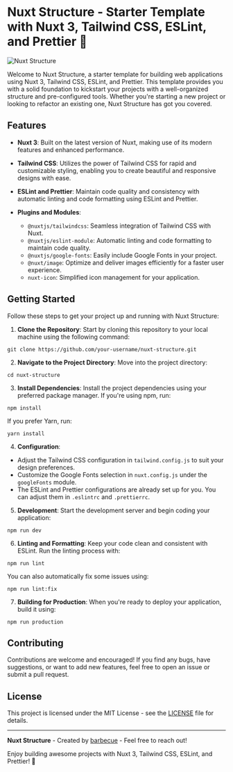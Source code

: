 # Nuxt Structure - Starter Template with Nuxt 3, Tailwind CSS, ESLint, and Prettier 🚀

![Nuxt Structure](https://barbecue.is-pretty.cool/4CggBf6.png)

Welcome to Nuxt Structure, a starter template for building web applications using Nuxt 3, Tailwind CSS, ESLint, and Prettier. This template provides you with a solid foundation to kickstart your projects with a well-organized structure and pre-configured tools. Whether you're starting a new project or looking to refactor an existing one, Nuxt Structure has got you covered.

## Features

- **Nuxt 3**: Built on the latest version of Nuxt, making use of its modern features and enhanced performance.

- **Tailwind CSS**: Utilizes the power of Tailwind CSS for rapid and customizable styling, enabling you to create beautiful and responsive designs with ease.

- **ESLint and Prettier**: Maintain code quality and consistency with automatic linting and code formatting using ESLint and Prettier.

- **Plugins and Modules**:
  - `@nuxtjs/tailwindcss`: Seamless integration of Tailwind CSS with Nuxt.
  - `@nuxtjs/eslint-module`: Automatic linting and code formatting to maintain code quality.
  - `@nuxtjs/google-fonts`: Easily include Google Fonts in your project.
  - `@nuxt/image`: Optimize and deliver images efficiently for a faster user experience.
  - `nuxt-icon`: Simplified icon management for your application.

## Getting Started

Follow these steps to get your project up and running with Nuxt Structure:

1. **Clone the Repository**: Start by cloning this repository to your local machine using the following command:

`git clone https://github.com/your-username/nuxt-structure.git`

2. **Navigate to the Project Directory**: Move into the project directory:

`cd nuxt-structure`

3. **Install Dependencies**: Install the project dependencies using your preferred package manager. If you're using npm, run:

`npm install`

If you prefer Yarn, run:

`yarn install`

4. **Configuration**:

- Adjust the Tailwind CSS configuration in `tailwind.config.js` to suit your design preferences.
- Customize the Google Fonts selection in `nuxt.config.js` under the `googleFonts` module.
- The ESLint and Prettier configurations are already set up for you. You can adjust them in `.eslintrc` and `.prettierrc`.

5. **Development**: Start the development server and begin coding your application:

`npm run dev`

6. **Linting and Formatting**: Keep your code clean and consistent with ESLint. Run the linting process with:

`npm run lint`

You can also automatically fix some issues using:

`npm run lint:fix`

7. **Building for Production**: When you're ready to deploy your application, build it using:

`npm run production`

## Contributing

Contributions are welcome and encouraged! If you find any bugs, have suggestions, or want to add new features, feel free to open an issue or submit a pull request.

## License

This project is licensed under the MIT License - see the [LICENSE](https://github.com/barbecue/nuxt-structure/blob/main/LICENSE) file for details.

---

**Nuxt Structure** - Created by [barbecue](https://tuna.one) - Feel free to reach out!

Enjoy building awesome projects with Nuxt 3, Tailwind CSS, ESLint, and Prettier! 🚀
